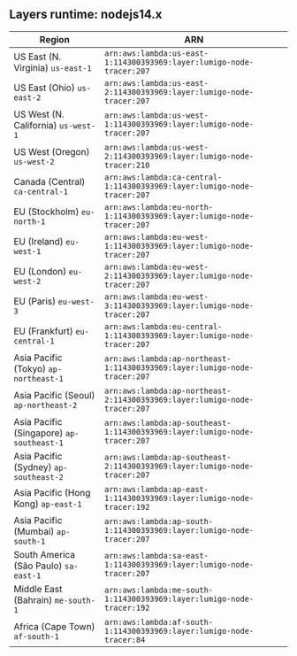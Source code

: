 Layers runtime: nodejs14.x
----
| Region | ARN |
| --- | --- |
|US East (N. Virginia)  `us-east-1`|`arn:aws:lambda:us-east-1:114300393969:layer:lumigo-node-tracer:207`|
|US East (Ohio)  `us-east-2`|`arn:aws:lambda:us-east-2:114300393969:layer:lumigo-node-tracer:207`|
|US West (N. California)  `us-west-1`|`arn:aws:lambda:us-west-1:114300393969:layer:lumigo-node-tracer:207`|
|US West (Oregon)  `us-west-2`|`arn:aws:lambda:us-west-2:114300393969:layer:lumigo-node-tracer:210`|
|Canada (Central)  `ca-central-1`|`arn:aws:lambda:ca-central-1:114300393969:layer:lumigo-node-tracer:207`|
|EU (Stockholm)  `eu-north-1`|`arn:aws:lambda:eu-north-1:114300393969:layer:lumigo-node-tracer:207`|
|EU (Ireland)  `eu-west-1`|`arn:aws:lambda:eu-west-1:114300393969:layer:lumigo-node-tracer:207`|
|EU (London)  `eu-west-2`|`arn:aws:lambda:eu-west-2:114300393969:layer:lumigo-node-tracer:207`|
|EU (Paris)  `eu-west-3`|`arn:aws:lambda:eu-west-3:114300393969:layer:lumigo-node-tracer:207`|
|EU (Frankfurt)  `eu-central-1`|`arn:aws:lambda:eu-central-1:114300393969:layer:lumigo-node-tracer:207`|
|Asia Pacific (Tokyo)  `ap-northeast-1`|`arn:aws:lambda:ap-northeast-1:114300393969:layer:lumigo-node-tracer:207`|
|Asia Pacific (Seoul)  `ap-northeast-2`|`arn:aws:lambda:ap-northeast-2:114300393969:layer:lumigo-node-tracer:207`|
|Asia Pacific (Singapore)  `ap-southeast-1`|`arn:aws:lambda:ap-southeast-1:114300393969:layer:lumigo-node-tracer:207`|
|Asia Pacific (Sydney)  `ap-southeast-2`|`arn:aws:lambda:ap-southeast-2:114300393969:layer:lumigo-node-tracer:207`|
|Asia Pacific (Hong Kong)  `ap-east-1`|`arn:aws:lambda:ap-east-1:114300393969:layer:lumigo-node-tracer:192`|
|Asia Pacific (Mumbai)  `ap-south-1`|`arn:aws:lambda:ap-south-1:114300393969:layer:lumigo-node-tracer:207`|
|South America (São Paulo)  `sa-east-1`|`arn:aws:lambda:sa-east-1:114300393969:layer:lumigo-node-tracer:207`|
|Middle East (Bahrain)  `me-south-1`|`arn:aws:lambda:me-south-1:114300393969:layer:lumigo-node-tracer:192`|
|Africa (Cape Town)  `af-south-1`|`arn:aws:lambda:af-south-1:114300393969:layer:lumigo-node-tracer:84`|
